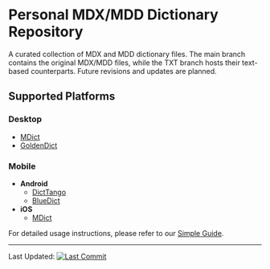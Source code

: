 # Personal MDX/MDD Dictionary Repository

A curated collection of MDX and MDD dictionary files. The main branch contains the original MDX/MDD files, while the TXT branch hosts their text-based counterparts. Future revisions and updates are planned.

## Supported Platforms

### Desktop
- [MDict](https://www.mdict.cn/wp/?lang=zh)
- [GoldenDict](https://github.com/goldendict/goldendict)

### Mobile
- **Android**
  - [DictTango](https://github.com/Jimex/DictTango-Android/releases)
  - [BlueDict](https://www.ssdlsoft.com/tag/bluedict)
- **iOS**
  - [MDict](https://apps.apple.com/cn/app/mdict/id389083586)

For detailed usage instructions, please refer to our [Simple Guide](https://github.com/leimaau/dictionary/wiki).

---

Last Updated: [![Last Commit](https://img.shields.io/github/last-commit/leimaau/dictionary.svg)](https://github.com/leimaau/dictionary)